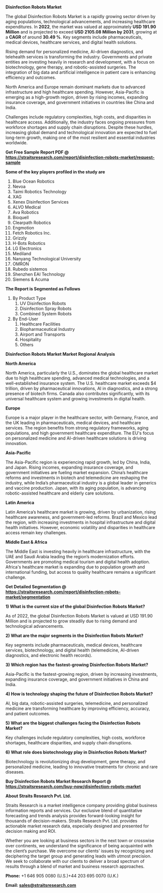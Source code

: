 <p><strong>Disinfection Robots Market</strong></p>
<p>The global Disinfection Robots Market is a rapidly growing sector driven by aging populations, technological advancements, and increasing healthcare expenditures. In <strong>2022</strong>, the market was valued at approximately <strong>USD 191.90 Million</strong> and is projected to exceed <strong>USD 2105.08 Million</strong><strong> by 2031</strong>, growing at a <strong>CAGR</strong> of around <strong>30.49 %</strong>. Key segments include pharmaceuticals, medical devices, healthcare services, and digital health solutions.</p>
<p>Rising demand for personalized medicine, AI-driven diagnostics, and telehealth services is transforming the industry. Governments and private entities are investing heavily in research and development, with a focus on biotechnology, gene therapy, and robotic-assisted surgeries. The integration of big data and artificial intelligence in patient care is enhancing efficiency and outcomes.</p>
<p>North America and Europe remain dominant markets due to advanced infrastructure and high healthcare spending. However, Asia-Pacific is emerging as a high-growth region, driven by rising incomes, expanding insurance coverage, and government initiatives in countries like China and India.</p>
<p>Challenges include regulatory complexities, high costs, and disparities in healthcare access. Additionally, the industry faces ongoing pressures from workforce shortages and supply chain disruptions. Despite these hurdles, increasing global demand and technological innovation are expected to fuel long-term growth, making one of the most resilient and essential industries worldwide.</p>
<p><strong>Get Free Sample Report PDF @ <a href=https://straitsresearch.com/report/disinfection-robots-market/request-sample>https://straitsresearch.com/report/disinfection-robots-market/request-sample</a></strong></p>
<div><strong>Some of the key players profiled in the study are</strong></div>
<p><ol>
<li>Blue Ocean Robotics</li>
<li>Nevoa</li>
<li>Taimi Robotics Technology</li>
<li>XAG</li>
<li>Xenex Disinfection Services</li>
<li>ALVO Medical</li>
<li>Ava Robotics</li>
<li>Bioquell</li>
<li>Clearpath Robotics</li>
<li>Engmotion</li>
<li>Fetch Robotics Inc.</li>
<li>Grizzly</li>
<li>H-Bots Robotics</li>
<li>LG Electronics</li>
<li>Mediland</li>
<li>Nanyang Technological University</li>
<li>OMRON</li>
<li>Rubedo sistemos</li>
<li>Shenzhen EAI Technology</li>
<li>Siemens &amp; Acuma</li>
</ol></p>
<p><strong>The Report is Segmented as Follows</strong></p>
<p><ol>
<li>By Product Type
<ol>
<li>UV Disinfection Robots</li>
<li>Disinfection Spray Robots</li>
<li>Combined System Robots</li>
</ol>
</li>
<li>By End-User
<ol>
<li>Healthcare Facilities</li>
<li>Biopharmaceutical Industry</li>
<li>Airport and Transports</li>
<li>Hospitality</li>
<li>Others</li>
</ol>
</li>
</ol></p>
<p><strong>Disinfection Robots Market Market Regional Analysis</strong></p>
<p><strong>North America</strong></p>
<p>North America, particularly the U.S., dominates the global healthcare market due to high healthcare spending, advanced medical technologies, and a well-established insurance system. The U.S. healthcare market exceeds $4 trillion, driven by pharmaceutical innovations, AI in diagnostics, and a strong presence of biotech firms. Canada also contributes significantly, with its universal healthcare system and growing investments in digital health.</p>
<p><strong>Europe</strong></p>
<p>Europe is a major player in the healthcare sector, with Germany, France, and the UK leading in pharmaceuticals, medical devices, and healthcare services. The region benefits from strong regulatory frameworks, aging populations, and high government healthcare expenditure. The EU's focus on personalized medicine and AI-driven healthcare solutions is driving innovation.</p>
<p><strong>Asia-Pacific</strong></p>
<p>The Asia-Pacific region is experiencing rapid growth, led by China, India, and Japan. Rising incomes, expanding insurance coverage, and government initiatives are fueling market expansion. China&rsquo;s healthcare reforms and investments in biotech and telemedicine are reshaping the industry, while India&rsquo;s pharmaceutical industry is a global leader in generics and vaccine production. Japan, with its aging population, is advancing robotic-assisted healthcare and elderly care solutions.</p>
<p><strong>Latin America</strong></p>
<p>Latin America&rsquo;s healthcare market is growing, driven by urbanization, rising healthcare awareness, and government-led reforms. Brazil and Mexico lead the region, with increasing investments in hospital infrastructure and digital health initiatives. However, economic volatility and disparities in healthcare access remain key challenges.</p>
<p><strong>Middle East &amp; Africa</strong></p>
<p>The Middle East is investing heavily in healthcare infrastructure, with the UAE and Saudi Arabia leading the region&rsquo;s modernization efforts. Governments are promoting medical tourism and digital health adoption. Africa's healthcare market is expanding due to population growth and international funding, but access to quality healthcare remains a significant challenge.</p>
<p><strong>Get Detailed Segmentation @ <a href=https://straitsresearch.com/report/disinfection-robots-market/segmentation>https://straitsresearch.com/report/disinfection-robots-market/segmentation</a></strong></p>
<p><strong>1) What is the current size of the global Disinfection Robots Market?</strong></p>
<p>As of 2022, the global Disinfection Robots Market is valued at USD 191.90 Million and is projected to grow steadily due to rising demand and technological advancements.</p>
<p><strong>2) What are the major segments in the Disinfection Robots Market?</strong></p>
<p>Key segments include pharmaceuticals, medical devices, healthcare services, biotechnology, and digital health (telemedicine, AI-driven diagnostics, and electronic health records).</p>
<p><strong>3) Which region has the fastest-growing Disinfection Robots Market?</strong></p>
<p>Asia-Pacific is the fastest-growing region, driven by increasing investments, expanding insurance coverage, and government initiatives in China and India.</p>
<p><strong>4) How is technology shaping the future of Disinfection Robots Market?</strong></p>
<p>AI, big data, robotic-assisted surgeries, telemedicine, and personalized medicine are transforming healthcare by improving efficiency, accuracy, and patient outcomes.</p>
<p><strong>5) What are the biggest challenges facing the Disinfection Robots Market?</strong></p>
<p>Key challenges include regulatory complexities, high costs, workforce shortages, healthcare disparities, and supply chain disruptions.</p>
<p><strong>6) What role does biotechnology play in Disinfection Robots Market?</strong></p>
<p>Biotechnology is revolutionizing drug development, gene therapy, and personalized medicine, leading to innovative treatments for chronic and rare diseases.</p>
<p><strong>Buy Disinfection Robots Market Research Report @ <a href=https://straitsresearch.com/buy-now/disinfection-robots-market>https://straitsresearch.com/buy-now/disinfection-robots-market</a></strong></p>
<p><strong>About Straits Research Pvt. Ltd.</strong></p>
<p>Straits Research is a market intelligence company providing global business information reports and services. Our exclusive blend of quantitative forecasting and trends analysis provides forward-looking insight for thousands of decision-makers. Straits Research Pvt. Ltd. provides actionable market research data, especially designed and presented for decision making and ROI.</p>
<p>Whether you are looking at business sectors in the next town or crosswise over continents, we understand the significance of being acquainted with the client&rsquo;s purchase. We overcome our clients&rsquo; issues by recognizing and deciphering the target group and generating leads with utmost precision. We seek to collaborate with our clients to deliver a broad spectrum of results through a blend of market and business research approaches.</p>
<p><strong><strong>Phone:</strong></strong> +1 646 905 0080 (U.S.)+44 203 695 0070 (U.K.)</p>
<p><strong><strong>Email: </strong></strong><a href=mailto:sales@straitsresearch.com><strong><u><strong>sales@straitsresearch.com</strong></u></strong></a></p>
